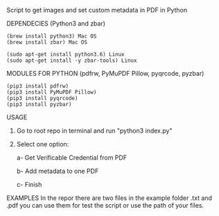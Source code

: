 Script to get images and set custom metadata in PDF in Python

DEPENDECIES (Python3 and zbar)

	(brew install python3) Mac OS
	(brew install zbar) Mac OS

	(sudo apt-get install python3.6) Linux
	(sudo apt-get install -y zbar-tools) Linux

MODULES FOR PYTHON (pdfrw, PyMuPDF Pillow, pyqrcode, pyzbar)

	(pip3 install pdfrw)
	(pip3 install PyMuPDF Pillow)
	(pip3 install pyqrcode)
	(pip3 install pyzbar)


USAGE
1. Go to root repo in terminal and run "python3 index.py"
2. Select one option:

	a- Get Verificable Credential from PDF

	b- Add metadata to one PDF

	c- Finish 

EXAMPLES
In the repor there are two files in the example folder .txt and .pdf you can use them for test the script or use the path of your files. 

